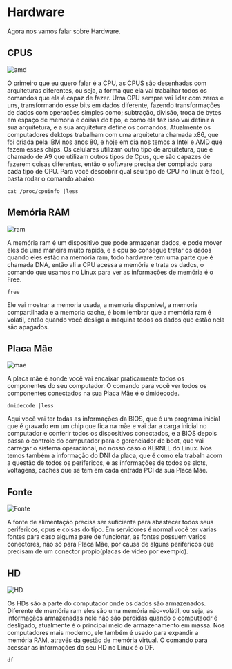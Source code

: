 # Hardware

Agora nos vamos falar sobre Hardware. 

## CPUS

![amd](https://http2.mlstatic.com/processador-cpu-amd-athlon-64-x2-am2-21-g-ado4000iaa5dd-D_NQ_NP_610955-MLB31865302667_082019-F.jpg)

O primeiro que eu quero falar é a CPU, as CPUS são desenhadas com arquiteturas diferentes, ou seja, a forma que ela vai trabalhar todos os comandos que ela é capaz de fazer. Uma CPU sempre vai lidar com zeros e uns, transformando esse bits em dados diferente, fazendo transformações de dados com operações simples como; subtração, divisão, troca de bytes em espaço de memoria e coisas do tipo, e como ela faz isso vai definir a sua arquitetura, e a sua arquitetura define os comandos. Atualmente os computadores dektops trabalham com uma arquitetura chamada x86, que foi criada pela IBM nos anos 80, e hoje em dia nos temos a Intel e AMD que fazem esses chips. Os celulares utilizam outro tipo de arquitetura, que é chamado de A9 que utilizam outros tipos de Cpus, que são capazes de fazerem coisas diferentes, então o software precisa der compilado para cada tipo de CPU. Para você descobrir qual seu tipo de CPU no linux é facil, basta rodar o comando abaixo.

```shell
cat /proc/cpuinfo |less
```

## Memória RAM

![ram](https://40297.cdn.simplo7.net/static/40297/sku/2148_63dfd212-3fb2-4cf2-a74f-429429dfa15e_909x448.jpg)

A memória ram é um dispositivo que pode armazenar dados, e pode mover eles de uma maneira muito rapida, e a cpu só consegue tratar os dados quando eles estão na memória ram, todo hardware tem uma parte que é chamada DNA, então ali a CPU acessa a memória e trata os dados, o comando que usamos no Linux para ver as informações de memória é o Free.

```shell
free
```

Ele vai mostrar a memoria usada, a memoria disponivel, a memoria compartilhada e a memoria cache, é bom lembrar que a memória ram é volatil, então quando você desliga a maquina todos os dados que estão nela são apagados. 

## Placa Mãe

![mae](https://images0.kabum.com.br/produtos/fotos/98160/placa-mae-gigabyte-p-intel-lga-1151-atx-z390-gaming-sli-ddr4_1538513261_g.jpg)

A placa mãe é aonde você vai encaixar praticamente todos os componentes do seu computador. O comando para você ver todos os componentes conectados na sua Placa Mãe é o dmidecode.


```shell
dmidecode |less
```

Aqui você vai ter todas as informações da BIOS, que é um programa inicial que é gravado em um chip que fica na mãe e vai dar a carga inicial no computador e conferir todos os dispositivos conectados, e a BIOS depois passa o controle do computador para o gerenciador de boot, que vai carregar o sistema operacional, no nosso caso o KERNEL do Linux. Nos temos também a informação do DNI da placa, que é como ela trabalh acom a questão de todos os perifericos, e as informações de todos os slots, voltagens, caches que se tem em cada entrada PCI da sua Placa Mãe. 

## Fonte

![Fonte](https://cdn.pichau.com.br/catalog/product/cache/a8a821144233824f257ff007174b65b4/p/g/pg-5001-br2.jpg)

A fonte de alimentação precisa ser suficiente para abastecer todos seus perifericos, cpus e coisas do tipo. Em servidores é normal você ter varias fontes para caso alguma pare de funcionar, as fontes possuem varios conectores, não só para Placa Mãe, por causa de alguns perifericos que precisam de um conector propio(placas de video por exemplo). 

## HD

![HD](https://static3.tcdn.com.br/img/img_prod/374123/17871_1_20161227105914.jpg)

Os HDs são a parte do computador onde os dados são armazenados. Diferente de memória ram eles são uma memória não-volátil, ou seja, as informaçãos armazenadas nele não são perdidas quando o computaodr é desligado, atualmente é o principal meio de armazenamento em massa. Nos computadores mais moderno, ele também é usado para expandir a memória RAM, através da gestão de memória virtual. O comando para acessar as informações do seu HD no Linux é o DF.

```shell
df
```

